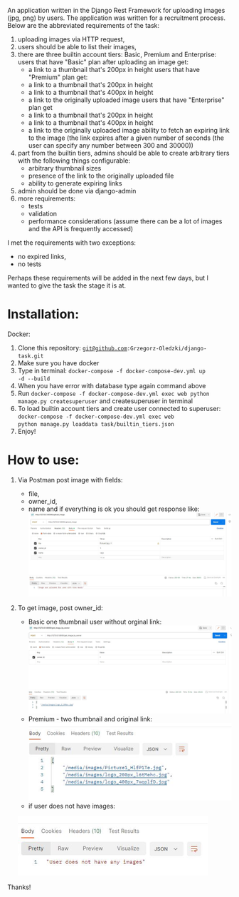 An application written in the Django Rest Framework for uploading images (jpg, png) by users. The application was written for a recruitment process.  Below are the abbreviated requirements of the task:
1. uploading images via HTTP request,
2. users should be able to list their images,
3. there are three builtin account tiers: Basic, Premium and Enterprise:
    users that have "Basic" plan after uploading an image get: 
    - a link to a thumbnail that's 200px in height
    users that have "Premium" plan get:
    - a link to a thumbnail that's 200px in height
    - a link to a thumbnail that's 400px in height
    - a link to the originally uploaded image
    users that have "Enterprise" plan get
    - a link to a thumbnail that's 200px in height
    - a link to a thumbnail that's 400px in height
    - a link to the originally uploaded image
    ability to fetch an expiring link to the image (the link expires after a given number of seconds (the user can specify any number between 300 and 30000))
4. part from the builtin tiers, admins should be able to create arbitrary tiers with the following things configurable:
    - arbitrary thumbnail sizes
    - presence of the link to the originally uploaded file
    - ability to generate expiring links
5. admin should be done via django-admin
6. more requirements: 
    - tests
    - validation
    - performance considerations (assume there can be a lot of images and the API is frequently accessed)

I met the requirements with two exceptions:
- no expired links,
- no tests  

Perhaps these requirements will be added in the next few days, but I wanted to give the task the stage it is at.

# Installation:
Docker:
1. Clone this repository: <code>git@github.com:Grzegorz-Oledzki/django-task.git</code>
2. Make sure you have docker
3. Type in terminal:
    <code>docker-compose -f docker-compose-dev.yml up -d --build</code>
4. When you have error with database type again command above
5. Run <code>docker-compose -f docker-compose-dev.yml exec web python manage.py createsuperuser</code>
    and createsuperuser in terminal
6. To load builtin account tiers and create user connected to superuser:
    <code>docker-compose -f docker-compose-dev.yml exec web python manage.py loaddata task/builtin_tiers.json</code>
7. Enjoy! 

# How to use:
1. Via Postman post image with fields:
    - file,
    - owner_id,
    - name
    and if everything is ok you should get response like:
    ![Alt text](media/image1.JPG)
2. To get image, post owner_id:
    - Basic one thumbnail user without orginal link: 
    ![Alt text](media/image4.JPG)
    - Premium - two thumbnail and original link:
    ![Alt text](media/image5.JPG)
    - if user does not have images:

    ![Alt text](media/image3.JPG)

Thanks!
